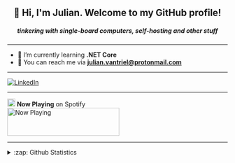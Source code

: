 <h2 align="center">👋 Hi, I'm Julian. Welcome to my GitHub profile!</h2>
<h5 align="center">tinkering with single-board computers, self-hosting and other stuff</h5>

---

- 🌱 I’m currently learning **.NET Core**
- 📧 You can reach me via **julian.vantriel@protonmail.com**

---

<a href="https://www.linkedin.com/in/vantriel"><img src="https://img.shields.io/badge/LinkedIn--_.svg?style=social&logo=linkedin" alt="LinkedIn"></a>

---

<img height="18" width="18" src="https://cdn.jsdelivr.net/npm/simple-icons@v3/icons/spotify.svg" /> <b>Now Playing</b> on Spotify<br>
<a href="https://spotify-nowplaying-vantriel.vercel.app/now-playing?open">
    <img src="https://spotify-nowplaying-vantriel.vercel.app/now-playing" width="256" height="64" alt="Now Playing">
</a>

---

<details>
    <summary>:zap: Github Statistics</summary>
    <img align="left" src="https://github-readme-stats.vercel.app/api?username=vantriel&show_icons=true" alt="vantriel" />
</details>



